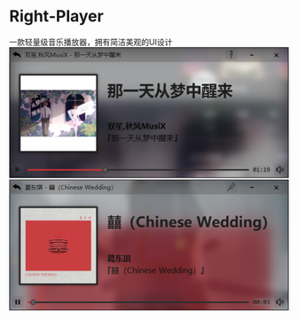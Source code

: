 # Right-Player
一款轻量级音乐播放器，拥有简洁美观的UI设计  
![player](https://github.com/MrBeanCpp/Right-Player/blob/main/images/player.png)
![player2](https://github.com/MrBeanCpp/Right-Player/blob/main/images/player2.png)

